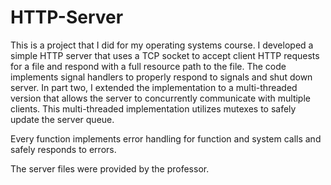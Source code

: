 # HTTP-Server

This is a project that I did for my operating systems course. I developed a simple HTTP server that uses a TCP socket to accept client HTTP requests for a file 
and respond with a full resource path to the file. The code implements signal handlers to properly respond to signals and shut down server. In part two,
I extended the implementation to a multi-threaded version that allows the server to concurrently communicate with multiple clients. This multi-threaded implementation 
utilizes mutexes to safely update the server queue.

Every function implements error handling for function and system calls and safely responds to errors.

The server files were provided by the professor.
